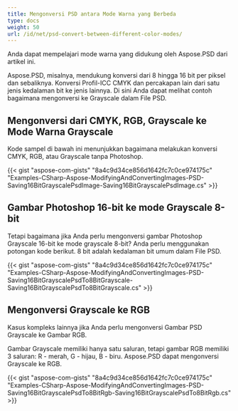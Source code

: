 ```yaml
---
title: Mengonversi PSD antara Mode Warna yang Berbeda
type: docs
weight: 50
url: /id/net/psd-convert-between-different-color-modes/
---
```


Anda dapat mempelajari mode warna yang didukung oleh Aspose.PSD dari artikel ini.

Aspose.PSD, misalnya, mendukung konversi dari 8 hingga 16 bit per piksel dan sebaliknya. Konversi Profil-ICC CMYK dan percakapan lain dari satu jenis kedalaman bit ke jenis lainnya. Di sini Anda dapat melihat contoh bagaimana mengonversi ke Grayscale dalam File PSD.
## **Mengonversi dari CMYK, RGB, Grayscale ke Mode Warna Grayscale**
Kode sampel di bawah ini menunjukkan bagaimana melakukan konversi CMYK, RGB, atau Grayscale tanpa Photoshop.

{{< gist "aspose-com-gists" "8a4c9d34ce856d1642fc7c0ce974175c" "Examples-CSharp-Aspose-ModifyingAndConvertingImages-PSD-Saving16BitGrayscalePsdImage-Saving16BitGrayscalePsdImage.cs" >}}
## **Gambar Photoshop 16-bit ke mode Grayscale 8-bit**
Tetapi bagaimana jika Anda perlu mengonversi gambar Photoshop Grayscale 16-bit ke mode grayscale 8-bit? Anda perlu menggunakan potongan kode berikut. 8 bit adalah kedalaman bit umum dalam File PSD.

{{< gist "aspose-com-gists" "8a4c9d34ce856d1642fc7c0ce974175c" "Examples-CSharp-Aspose-ModifyingAndConvertingImages-PSD-Saving16BitGrayscalePsdTo8BitGrayscale-Saving16BitGrayscalePsdTo8BitGrayscale.cs" >}}
## **Mengonversi Grayscale ke RGB**
Kasus kompleks lainnya jika Anda perlu mengonversi Gambar PSD Grayscale ke Gambar RGB.

Gambar Grayscale memiliki hanya satu saluran, tetapi gambar RGB memiliki 3 saluran: R - merah, G - hijau, B - biru. Aspose.PSD dapat mengonversi Grayscale ke RGB.

{{< gist "aspose-com-gists" "8a4c9d34ce856d1642fc7c0ce974175c" "Examples-CSharp-Aspose-ModifyingAndConvertingImages-PSD-Saving16BitGrayscalePsdTo8BitRgb-Saving16BitGrayscalePsdTo8BitRgb.cs" >}}
